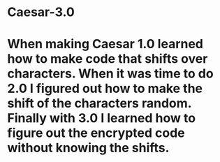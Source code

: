 # Caesar-3.0
# When making Caesar 1.0 learned how to make code that shifts over characters. When it was time to do 2.0 I figured out how to make the shift of the characters random. Finally with 3.0 I learned how to figure out the encrypted code without knowing the shifts.
